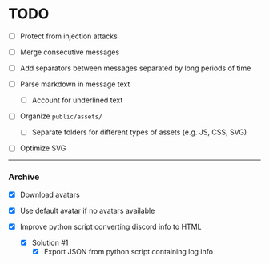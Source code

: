 # TODO

- [ ] Protect from injection attacks

- [ ] Merge consecutive messages
- [ ] Add separators between messages separated by long periods of time

- [ ] Parse markdown in message text
  - [ ] Account for underlined text

- [ ] Organize `public/assets/`
  - [ ] Separate folders for different types of assets (e.g. JS, CSS, SVG)

- [ ] Optimize SVG

---

### Archive

- [x] Download avatars
- [x] Use default avatar if no avatars available

- [x] Improve python script converting discord info to HTML
  - [x] Solution #1
    - [x] Export JSON from python script containing log info
